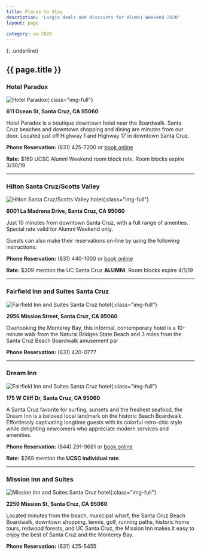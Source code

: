 ```yaml
---
title: Places to Stay
description: 'Lodgin deals and discounts for Alumni Weekend 2020'
layout: page

category: aw-2020
---
```

{: .underline}
## {{ page.title }}

### Hotel Paradox
![Hotel Paradox](/assets/images/hotels/hotel-paradox.jpg){:class="img-full"}

**611 Ocean St, Santa Cruz, CA 95060**

Hotel Paradox is a boutique downtown hotel near the Boardwalk. Santa Cruz beaches and downtown shopping and dining are minutes from our door. Located just off Highway 1 and Highway 17 in downtown Santa Cruz.

**Phone Reservation:** (831) 425-7200 or [book online](https://www.marriott.com/event-reservations/reservation-link.mi?id=1548978791300&key=GRP&app=resvlink)

**Rate:** $169 UCSC Alumni Weekend room block rate. Room blocks expire 3/30/19

---

### Hilton Santa Cruz/Scotts Valley
![Hilton Santa Cruz/Scotts Valley hotel](/assets/images/hotels/hilton-hotel.jpg){:class="img-full"}

**6001 La Madrona Drive, Santa Cruz, CA 95060**

Just 10 minutes from downtown Santa Cruz, with a full range of amenties. Special rate valid for Alumni Weekend only.

Guests can also make their reservations on-line by using the following instructions:

**Phone Reservation:** (831) 440-1000 or [book online](https://www3.hilton.com/en/hotels/california/hilton-santa-cruz-scotts-valley-SJCSVHF/index.html)

**Rate:** $209 mention the UC Santa Cruz **ALUMNI**. Room blocks expire 4/1/19

---

### Fairfield Inn and Suites Santa Cruz
![Fairfield Inn and Suites Santa Cruz hotel](/assets/images/hotels/fairfield-inn.jpg){:class="img-full"}

**2956 Mission Street, Santa Cruz, CA 95060**

Overlooking the Monterey Bay, this informal, contemporary hotel is a 10-minute walk from the Natural Bridges State Beach and 3 miles from the Santa Cruz Beach Boardwalk amusement par

**Phone Reservation:** (831) 420-0777

---

### Dream Inn
![Fairfield Inn and Suites Santa Cruz hotel](/assets/images/hotels/dream-inn.jpg){:class="img-full"}

**175 W Cliff Dr, Santa Cruz, CA 95060**

A Santa Cruz favorite for surfing, sunsets and the freshest seafood, the Dream Inn is a beloved local landmark on the historic Beach Boardwalk. Effortlessly captivating longtime guests with its colorful retro-chic style while delighting newcomers who appreciate modern services and amenities.

**Phone Reservation:** (844) 291-9681 or [book online](https://www3.hilton.com/en/hotels/california/hilton-santa-cruz-scotts-valley-SJCSVHF/index.html)

**Rate:** $269 mention the **UCSC individual rate**.

---

### Mission Inn and Suites
![Mission Inn and Suites Santa Cruz hotel](/assets/images/hotels/mission-inn.jpg){:class="img-full"}

**2250 Mission St, Santa Cruz, CA 95060**

Located minutes from the beach, municipal wharf, the Santa Cruz Beach Boardwalk, downtown shopping, tennis, golf, running paths, historic home tours, redwood forests, and UC Santa Cruz, the Mission Inn makes it easy to enjoy the best of Santa Cruz and the Monterey Bay.

**Phone Reservation:** (831) 425-5455

